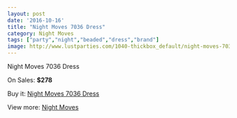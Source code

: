 ```yaml
---
layout: post
date: '2016-10-16'
title: "Night Moves 7036 Dress"
category: Night Moves
tags: ["party","night","beaded","dress","brand"]
image: http://www.lustparties.com/1040-thickbox_default/night-moves-7036-dress.jpg
---
```

Night Moves 7036 Dress

On Sales: **$278**
<a href="https://www.lustparties.com/en/night-moves/340-night-moves-7036-dress.html"><amp-img layout="responsive" width="600" height="600" src="//www.lustparties.com/1040-thickbox_default/night-moves-7036-dress.jpg" alt="Night Moves 7036 Dress 0" /></a>
<a href="https://www.lustparties.com/en/night-moves/340-night-moves-7036-dress.html"><amp-img layout="responsive" width="600" height="600" src="//www.lustparties.com/1041-thickbox_default/night-moves-7036-dress.jpg" alt="Night Moves 7036 Dress 1" /></a>
<a href="https://www.lustparties.com/en/night-moves/340-night-moves-7036-dress.html"><amp-img layout="responsive" width="600" height="600" src="//www.lustparties.com/1042-thickbox_default/night-moves-7036-dress.jpg" alt="Night Moves 7036 Dress 2" /></a>

Buy it: [Night Moves 7036 Dress](https://www.lustparties.com/en/night-moves/340-night-moves-7036-dress.html "Night Moves 7036 Dress")

View more: [Night Moves](https://www.lustparties.com/en/3-night-moves "Night Moves")